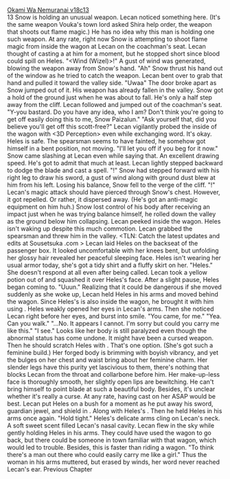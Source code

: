 [Okami Wa Nemuranai v18c13](https://www.sousetsuka.com/2020/04/okami-wa-nemuranai-1813.html)
<br/> 13 Snow is holding an unusual weapon. Lecan noticed something here. (It's the same weapon Vouka's town lord asked Shira help order, the weapon that shoots out flame magic.) He has no idea why this man is holding one such weapon. At any rate, right now Snow is attempting to shoot flame magic from inside the wagon at Lecan on the coachman's seat. Lecan thought of casting a <Flame Spear> at him for a moment, but he stopped short since blood could spill on Heles. "<Wind (Wizel)>!" A gust of wind was generated, blowing the weapon away from Snow's hand. "Ah" Snow thrust his hand out of the window as he tried to catch the weapon. Lecan bent over to grab that hand and pulled it toward the valley side. "Uwaa" The door broke apart as Snow jumped out of it. His weapon has already fallen in the valley. Snow got a hold of the ground just when he was about to fall. He's only a half step away from the cliff. Lecan followed and jumped out of the coachman's seat. "Y-you bastard. Do you have any idea, who I am? Don't think you're going to get off easily doing this to me, Snow Paizalun." "Ask yourself that, did you believe you'll get off this scott-free?" Lecan vigilantly probed the inside of the wagon with <3D Perception> even while exchanging word. It's okay. Heles is safe. The spearsman seems to have fainted, he somehow got himself in a bent position, not moving. "I'll let you off if you beg for it now." Snow came slashing at Lecan even while saying that. An excellent drawing speed. He's got to admit that much at least. Lecan lightly stepped backward to dodge the blade and cast a spell. "<Wind>!" Snow had stepped forward with his right leg to draw his sword, a gust of wind along with ground dust blew at him from his left. Losing his balance, Snow fell to the verge of the cliff. "<Flame Spear>!" Lecan's magic attack should have pierced through Snow's chest. However, it got repelled. Or rather, it dispersed away. (He's got an anti-magic equipment on him huh.) Snow lost control of his body after receiving an impact just when he was trying balance himself, he rolled down the valley as the ground below him collapsing. Lecan peeked inside the wagon. Heles isn't waking up despite this much commotion. Lecan grabbed the spearsman and threw him in the valley. <TLN: Catch the latest updates and edits at Sousetsuka .com > Lecan laid Heles on the backseat of the passenger box. It looked uncomfortable with her knees bent, but unfolding her glossy hair revealed her peaceful sleeping face. Heles isn't wearing her usual armor today, she's got a tidy shirt and a fluffy skirt on her. "Heles." She doesn't respond at all even after being called. Lecan took a yellow potion out of <Storage> and squashed it over Heles's face. After a slight pause, Heles began coming to. "Uuun." Realizing that it could be dangerous if she moved suddenly as she woke up, Lecan held Heles in his arms and moved behind the wagon. Since Heles's <Box> is also inside the wagon, he brought it with him using <Float>. Heles weakly opened her eyes in Lecan's arms. Then she noticed Lecan right before her eyes, and burst into smile. "You came, for me." "Yea. Can you walk." "...No. It appears I cannot. I'm sorry but could you carry me like this." "I see." Looks like her body is still paralyzed even though the abnormal status has come undone. It might have been a cursed weapon. Then he should scratch Heles with <Dagger of Harut>. That's one option. (She's got such a feminine build.) Her forged body is brimming with boyish vibrancy, and yet the bulges on her chest and waist bring about her feminine charm. Her slender legs have this purity yet lascivious to them, there's nothing that blocks Lecan from the throat and collarbone before him. Her make-up-less face is thoroughly smooth, her slightly open lips are bewitching. He can't bring himself to point blade at such a beautiful body. Besides, it's unclear whether it's really a curse. At any rate, having <Purification> cast on her ASAP would be best. Lecan put Heles on a bush for a moment as he put away his sword, guardian jewel, and shield in <Storage>. Along with Heles's <Box>. Then he held Heles in his arms once again. "Hold tight." Heles's delicate arms cling on Lecan's neck. A soft sweet scent filled Lecan's nasal cavity. Lecan flew in the sky while gently holding Heles in his arms. They could have used the wagon to go back, but there could be someone in town familiar with that wagon, which would led to trouble. Besides, this is faster than riding a wagon. "To think there's a man out there who could easily carry me like a girl." Thus the woman in his arms muttered, but erased by winds, her word never reached Lecan's ear. Previous Chapter 